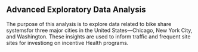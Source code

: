 ## Advanced Exploratory Data Analysis

The purpose of this analysis is to explore data related to bike share systemsfor three major cities in the United States—Chicago, New York City, and Washington. These insights are used to inform traffic and frequent site sites 
for investiong on incentive Health programs.
